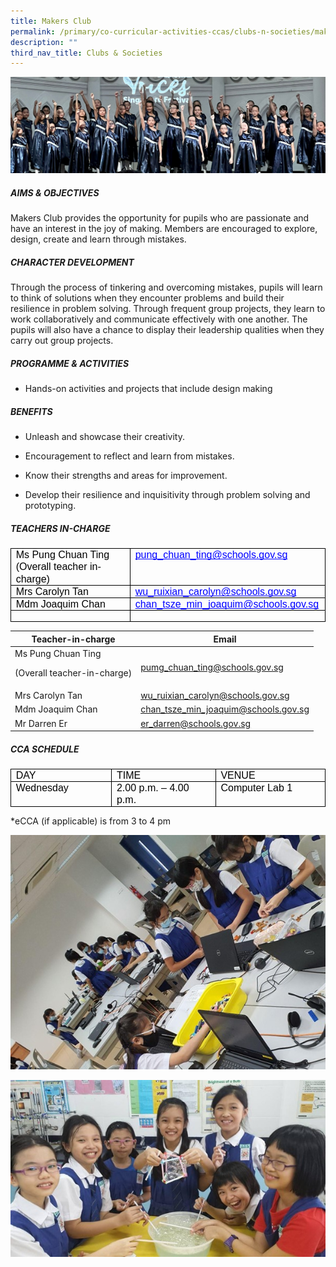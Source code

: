 ```yaml
---
title: Makers Club
permalink: /primary/co-curricular-activities-ccas/clubs-n-societies/makers-club/
description: ""
third_nav_title: Clubs & Societies
---
```

![](/images/01%20Banner%20Photos/cca.jpg)

##### **AIMS &amp; OBJECTIVES**
Makers Club provides the opportunity for pupils who are passionate and have an interest in the joy of making. Members are encouraged to explore, design, create and learn through mistakes.&nbsp;&nbsp;&nbsp;

##### **CHARACTER DEVELOPMENT**
Through the process of tinkering and overcoming mistakes, pupils will learn to think of solutions when they encounter problems and build their resilience in problem solving. Through frequent group projects, they learn to work collaboratively and communicate effectively with one another. The pupils will also have a chance to display their leadership qualities when they carry out group projects.&nbsp;

##### PROGRAMME &amp; ACTIVITIES
*   Hands-on activities and projects that include design making


##### **BENEFITS**
*   Unleash and showcase their creativity.
    
*   Encouragement to reflect and learn from mistakes.
    
*   Know their strengths and areas for improvement.
    
*   Develop their resilience and inquisitivity through problem solving and prototyping.
    
##### TEACHERS IN-CHARGE
 <table style="margin: 0px; outline: 0px; padding: 0px; border-collapse: collapse; border: none;"><colgroup style="margin: 0px; outline: 0px; padding: 0px;"><col width="241" style="margin: 0px; outline: 0px; padding: 0px;"><col width="313" style="margin: 0px; outline: 0px; padding: 0px;"></colgroup><tbody style="margin: 0px; outline: 0px; padding: 0px;"><tr style="margin: 0px; outline: 0px; padding: 0px; height: 0pt;"><td style="margin: 0px; outline: 0px; padding: 0pt 5.75pt; border-width: 0.5pt; border-style: solid; border-color: rgb(0, 0, 0); vertical-align: top; overflow: hidden; overflow-wrap: break-word;"><p dir="ltr" style="margin: 0pt 0px; outline: 0px; padding: 0px; line-height: 1.2; color: rgb(0, 18, 45); font-family: Mulish, sans-serif; font-size: 16px;"><span style="margin: 0px; outline: 0px; padding: 0px; font-size: 12pt; font-family: Arial; color: rgb(0, 0, 0); background-color: transparent; font-weight: 400; font-style: normal; font-variant: normal; text-decoration: none; vertical-align: baseline; white-space: pre-wrap;">Ms Pung Chuan Ting</span></p><p dir="ltr" style="margin: 0pt 0px; outline: 0px; padding: 0px; line-height: 1.2; color: rgb(0, 18, 45); font-family: Mulish, sans-serif; font-size: 16px;"><span style="margin: 0px; outline: 0px; padding: 0px; font-size: 12pt; font-family: Arial; color: rgb(0, 0, 0); background-color: transparent; font-weight: 400; font-style: normal; font-variant: normal; text-decoration: none; vertical-align: baseline; white-space: pre-wrap;">(Overall teacher in-charge)</span></p></td><td style="margin: 0px; outline: 0px; padding: 0pt 5.75pt; border-width: 0.5pt; border-style: solid; border-color: rgb(0, 0, 0); vertical-align: top; overflow: hidden; overflow-wrap: break-word;"><p dir="ltr" style="margin: 0pt 0px; outline: 0px; padding: 0px; line-height: 1.2; color: rgb(0, 18, 45); font-family: Mulish, sans-serif; font-size: 16px;"><a href="mailto:pung_chuan_ting@schools.mov.sg" style="margin: 0px; outline: 0px; padding: 0px; color: rgb(178, 151, 109); text-decoration: none;"><span style="margin: 0px; outline: 0px; padding: 0px; font-size: 12pt; font-family: Arial; color: rgb(0, 0, 255); background-color: transparent; font-weight: 400; font-style: normal; font-variant: normal; text-decoration: underline; text-decoration-skip-ink: none; vertical-align: baseline; white-space: pre-wrap;">pung_chuan_ting@schools.gov.sg</span></a></p></td></tr><tr style="margin: 0px; outline: 0px; padding: 0px; height: 0pt;"><td style="margin: 0px; outline: 0px; padding: 0pt 5.75pt; border-width: 0.5pt; border-style: solid; border-color: rgb(0, 0, 0); vertical-align: top; overflow: hidden; overflow-wrap: break-word;"><p dir="ltr" style="margin: 0pt 0px; outline: 0px; padding: 0px; line-height: 1.2; color: rgb(0, 18, 45); font-family: Mulish, sans-serif; font-size: 16px;"><span style="margin: 0px; outline: 0px; padding: 0px; font-size: 12pt; font-family: Arial; color: rgb(0, 0, 0); background-color: transparent; font-weight: 400; font-style: normal; font-variant: normal; text-decoration: none; vertical-align: baseline; white-space: pre-wrap;">Mrs Carolyn Tan</span></p></td><td style="margin: 0px; outline: 0px; padding: 0pt 5.75pt; border-width: 0.5pt; border-style: solid; border-color: rgb(0, 0, 0); vertical-align: top; overflow: hidden; overflow-wrap: break-word;"><p dir="ltr" style="margin: 0pt 0px; outline: 0px; padding: 0px; line-height: 1.2; color: rgb(0, 18, 45); font-family: Mulish, sans-serif; font-size: 16px;"><a href="mailto:wu_ruixian_carolyn@schools.mov.sg" style="margin: 0px; outline: 0px; padding: 0px; color: rgb(178, 151, 109); text-decoration: none;"><span style="margin: 0px; outline: 0px; padding: 0px; font-size: 12pt; font-family: Arial; color: rgb(0, 0, 255); background-color: transparent; font-weight: 400; font-style: normal; font-variant: normal; text-decoration: underline; text-decoration-skip-ink: none; vertical-align: baseline; white-space: pre-wrap;">wu_ruixian_carolyn@schools.gov.sg</span></a><span style="margin: 0px; outline: 0px; padding: 0px; font-size: 12pt; font-family: Arial; color: rgb(0, 0, 0); background-color: transparent; font-weight: 400; font-style: normal; font-variant: normal; text-decoration: none; vertical-align: baseline; white-space: pre-wrap;">&nbsp;</span></p></td></tr><tr style="margin: 0px; outline: 0px; padding: 0px; height: 0pt;"><td style="margin: 0px; outline: 0px; padding: 0pt 5.75pt; border-width: 0.5pt; border-style: solid; border-color: rgb(0, 0, 0); vertical-align: top; overflow: hidden; overflow-wrap: break-word;"><p dir="ltr" style="margin: 0pt 0px; outline: 0px; padding: 0px; line-height: 1.2; color: rgb(0, 18, 45); font-family: Mulish, sans-serif; font-size: 16px;"><span style="margin: 0px; outline: 0px; padding: 0px; font-size: 12pt; font-family: Arial; color: rgb(0, 0, 0); background-color: transparent; font-weight: 400; font-style: normal; font-variant: normal; text-decoration: none; vertical-align: baseline; white-space: pre-wrap;">Mdm Joaquim Chan&nbsp;</span></p></td><td style="margin: 0px; outline: 0px; padding: 0pt 5.75pt; border-width: 0.5pt; border-style: solid; border-color: rgb(0, 0, 0); vertical-align: top; overflow: hidden; overflow-wrap: break-word;"><p dir="ltr" style="margin: 0pt 0px; outline: 0px; padding: 0px; line-height: 1.2; color: rgb(0, 18, 45); font-family: Mulish, sans-serif; font-size: 16px;"><a href="mailto:chan_tsze_min_joaquim@schools.mov.sg" style="margin: 0px; outline: 0px; padding: 0px; color: rgb(178, 151, 109); text-decoration: none;"><span style="margin: 0px; outline: 0px; padding: 0px; font-size: 12pt; font-family: Arial; color: rgb(0, 0, 255); background-color: transparent; font-weight: 400; font-style: normal; font-variant: normal; text-decoration: underline; text-decoration-skip-ink: none; vertical-align: baseline; white-space: pre-wrap;">chan_tsze_min_joaquim@schools.gov.sg</span></a></p></td></tr><tr style="margin: 0px; outline: 0px; padding: 0px; height: 0pt;"><td style="margin: 0px; outline: 0px; padding: 0pt 5.75pt; border-width: 0.5pt; border-style: solid; border-color: rgb(0, 0, 0); vertical-align: top; overflow: hidden; overflow-wrap: break-word;"><br style="margin: 0px; outline: 0px; padding: 0px;"></td><td style="margin: 0px; outline: 0px; padding: 0pt 5.75pt; border-width: 0.5pt; border-style: solid; border-color: rgb(0, 0, 0); vertical-align: top; overflow: hidden; overflow-wrap: break-word;"><br style="margin: 0px; outline: 0px; padding: 0px;"></td></tr></tbody></table>

| Teacher-in-charge | Email |
| -------- | -------- | 
| Ms Pung Chuan Ting <p>(Overall teacher-in-charge)     | pumg_chuan_ting@schools.gov.sg     |
| Mrs Carolyn Tan    | wu_ruixian_carolyn@schools.gov.sg     |
| Mdm Joaquim Chan    | chan_tsze_min_joaquim@schools.gov.sg     |
| Mr Darren Er    | er_darren@schools.gov.sg     |


#####  CCA SCHEDULE
<table style="margin: 0px; outline: 0px; padding: 0px; border-collapse: collapse; border: none;"><colgroup style="margin: 0px; outline: 0px; padding: 0px;"><col width="179" style="margin: 0px; outline: 0px; padding: 0px;"><col width="199" style="margin: 0px; outline: 0px; padding: 0px;"><col width="201" style="margin: 0px; outline: 0px; padding: 0px;"></colgroup><tbody style="margin: 0px; outline: 0px; padding: 0px;"><tr style="margin: 0px; outline: 0px; padding: 0px; height: 0pt;"><td style="margin: 0px; outline: 0px; padding: 0pt 5.75pt; border-width: 0.5pt; border-style: solid; border-color: rgb(0, 0, 0); vertical-align: top; overflow: hidden; overflow-wrap: break-word;"><p dir="ltr" style="margin: 0pt 0px; outline: 0px; padding: 0px; line-height: 1.2; color: rgb(0, 18, 45); font-family: Mulish, sans-serif; font-size: 16px;"><span style="margin: 0px; outline: 0px; padding: 0px; font-size: 12pt; font-family: Arial; color: rgb(0, 0, 0); background-color: transparent; font-weight: 400; font-style: normal; font-variant: normal; text-decoration: none; vertical-align: baseline; white-space: pre-wrap;">DAY</span></p></td><td style="margin: 0px; outline: 0px; padding: 0pt 5.75pt; border-width: 0.5pt; border-style: solid; border-color: rgb(0, 0, 0); vertical-align: top; overflow: hidden; overflow-wrap: break-word;"><p dir="ltr" style="margin: 0pt 0px; outline: 0px; padding: 0px; line-height: 1.2; color: rgb(0, 18, 45); font-family: Mulish, sans-serif; font-size: 16px;"><span style="margin: 0px; outline: 0px; padding: 0px; font-size: 12pt; font-family: Arial; color: rgb(0, 0, 0); background-color: transparent; font-weight: 400; font-style: normal; font-variant: normal; text-decoration: none; vertical-align: baseline; white-space: pre-wrap;">TIME</span></p></td><td style="margin: 0px; outline: 0px; padding: 0pt 5.75pt; border-width: 0.5pt; border-style: solid; border-color: rgb(0, 0, 0); vertical-align: top; overflow: hidden; overflow-wrap: break-word;"><p dir="ltr" style="margin: 0pt 0px; outline: 0px; padding: 0px; line-height: 1.2; color: rgb(0, 18, 45); font-family: Mulish, sans-serif; font-size: 16px;"><span style="margin: 0px; outline: 0px; padding: 0px; font-size: 12pt; font-family: Arial; color: rgb(0, 0, 0); background-color: transparent; font-weight: 400; font-style: normal; font-variant: normal; text-decoration: none; vertical-align: baseline; white-space: pre-wrap;">VENUE</span></p></td></tr><tr style="margin: 0px; outline: 0px; padding: 0px; height: 0pt;"><td style="margin: 0px; outline: 0px; padding: 0pt 5.75pt; border-width: 0.5pt; border-style: solid; border-color: rgb(0, 0, 0); vertical-align: top; overflow: hidden; overflow-wrap: break-word;"><p dir="ltr" style="margin: 0pt 0px; outline: 0px; padding: 0px; line-height: 1.2; color: rgb(0, 18, 45); font-family: Mulish, sans-serif; font-size: 16px;"><span style="margin: 0px; outline: 0px; padding: 0px; font-size: 12pt; font-family: Arial; color: rgb(0, 0, 0); background-color: transparent; font-weight: 400; font-style: normal; font-variant: normal; text-decoration: none; vertical-align: baseline; white-space: pre-wrap;">Wednesday</span></p></td><td style="margin: 0px; outline: 0px; padding: 0pt 5.75pt; border-width: 0.5pt; border-style: solid; border-color: rgb(0, 0, 0); vertical-align: top; overflow: hidden; overflow-wrap: break-word;"><p dir="ltr" style="margin: 0pt 0px; outline: 0px; padding: 0px; line-height: 1.2; color: rgb(0, 18, 45); font-family: Mulish, sans-serif; font-size: 16px;"><span style="margin: 0px; outline: 0px; padding: 0px; font-size: 12pt; font-family: Arial; color: rgb(0, 0, 0); background-color: transparent; font-weight: 400; font-style: normal; font-variant: normal; text-decoration: none; vertical-align: baseline; white-space: pre-wrap;">2.00 p.m. – 4.00 p.m.</span></p></td><td style="margin: 0px; outline: 0px; padding: 0pt 5.75pt; border-width: 0.5pt; border-style: solid; border-color: rgb(0, 0, 0); vertical-align: top; overflow: hidden; overflow-wrap: break-word;"><p dir="ltr" style="margin: 0pt 0px; outline: 0px; padding: 0px; line-height: 1.2; color: rgb(0, 18, 45); font-family: Mulish, sans-serif; font-size: 16px;"><span style="margin: 0px; outline: 0px; padding: 0px; font-size: 12pt; font-family: Arial; color: rgb(0, 0, 0); background-color: transparent; font-weight: 400; font-style: normal; font-variant: normal; text-decoration: none; vertical-align: baseline; white-space: pre-wrap;">Computer Lab 1</span></p></td></tr></tbody></table>

\*eCCA (if applicable) is from 3 to 4 pm&nbsp;

![](/images/maker%20club%202023_01.jpeg)
 
![](/images/maker%20club%202023_02.jpeg)</p>